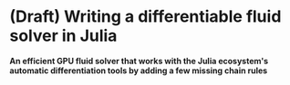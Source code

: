 # (Draft) Writing a differentiable fluid solver in Julia

**An efficient GPU fluid solver that works with the Julia ecosystem's
automatic differentiation tools by adding a few missing chain rules**

